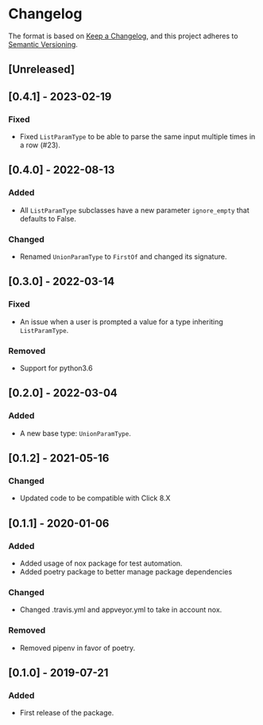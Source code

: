 # Changelog

The format is based on [Keep a Changelog](https://keepachangelog.com/en/1.0.0/),
and this project adheres to [Semantic Versioning](https://semver.org/spec/v2.0.0.html).

## [Unreleased]

## [0.4.1] - 2023-02-19

### Fixed

- Fixed `ListParamType` to be able to parse the same input multiple times in a row (#23).

## [0.4.0] - 2022-08-13

### Added

- All `ListParamType` subclasses have a new parameter `ignore_empty` that defaults to False.

### Changed

- Renamed `UnionParamType` to `FirstOf` and changed its signature.

## [0.3.0] - 2022-03-14

### Fixed

- An issue when a user is prompted a value for a type inheriting `ListParamType`.

### Removed

- Support for python3.6

## [0.2.0] - 2022-03-04

### Added

- A new base type: `UnionParamType`.

## [0.1.2] - 2021-05-16

### Changed

- Updated code to be compatible with Click 8.X

## [0.1.1] - 2020-01-06

### Added
- Added usage of nox package for test automation.
- Added poetry package to better manage package dependencies

### Changed
- Changed .travis.yml and appveyor.yml to take in account nox.

### Removed
- Removed pipenv in favor of poetry.

## [0.1.0] - 2019-07-21

### Added
- First release of the package.
